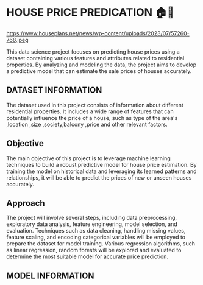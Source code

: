 # HOUSE PRICE PREDICATION 🏠💸

https://www.houseplans.net/news/wp-content/uploads/2023/07/57260-768.jpeg

This data science project focuses on predicting house prices using a dataset containing various features and attributes related to residential properties. By analyzing and modeling the data, the project aims to develop a predictive model that can estimate the sale prices of houses accurately.

## DATASET INFORMATION
The dataset used in this project consists of information about different residential properties. It includes a wide range of features that can potentially influence the price of a house, such as type of the area's ,location ,size ,society,balcony ,price and other relevant factors.

## Objective
The main objective of this project is to leverage machine learning techniques to build a robust predictive model for house price estimation. By training the model on historical data and leveraging its learned patterns and relationships, it will be able to predict the prices of new or unseen houses accurately.

## Approach
The project will involve several steps, including data preprocessing, exploratory data analysis, feature engineering, model selection, and evaluation. Techniques such as data cleaning, handling missing values, feature scaling, and encoding categorical variables will be employed to prepare the dataset for model training. Various regression algorithms, such as linear regression, random forests will be explored and evaluated to determine the most suitable model for accurate price prediction.

## MODEL INFORMATION 
